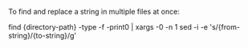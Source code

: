 To find and replace a string in multiple files at once:

find {directory-path} -type -f -print0 | xargs -0 -n 1 sed -i -e 's/{from-string}/{to-string}/g'
